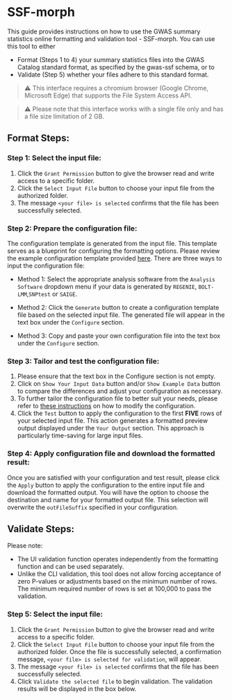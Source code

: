 # SSF-morph

This guide provides instructions on how to use the GWAS summary statistics online formatting and validation tool - SSF-morph. You can use this tool to either

* Format (Steps 1 to 4) your summary statistics files into the GWAS Catalog standard format, as specified by the gwas-ssf schema, or to
* Validate (Step 5) whether your files adhere to this standard format.

> :warning: This interface requires a chromium browser (Google Chrome, Microsoft Edge) that supports the File System Access API.

> :warning: Please note that this interface works with a single file only and has a file size limitation of 2 GB.

## Format Steps:

### Step 1: Select the input file:
   1. Click the `Grant Permission` button to give the browser read and write access to a specific folder.
   2. Click the `Select Input File` button to choose your input file from the authorized folder.
   3. The message `<your file> is selected` confirms that the file has been successfully selected.

### Step 2: Prepare the configuration file:
   The configuration template is generated from the input file. This template serves as a blueprint for configuring the formatting options. Please review the example configuration template provided [here](edit_config?id=summary). There are three ways to input the configuration file:
   
   - Method 1: Select the appropriate analysis software from the `Analysis Software` dropdown menu if your data is generated by `REGENIE`, `BOLT-LMM`,`SNPtest` or `SAIGE`.

   - Method 2: Click the `Generate` button to create a configuration template file based on the selected input file. The generated file will appear in the text box under the `Configure` section. 

   - Method 3: Copy and paste your own configuration file into the text box under the `Configure` section.

### Step 3: Tailor and test the configuration file:
1. Please ensure that the text box in the Configure section is not empty.
2. Click on `Show Your Input Data` button and/or `Show Example Data` button to compare the differences and adjust your configuration as necessary.
3. To further tailor the configuration file to better suit your needs, please refer to [these instructions](edit_config) on how to modify the configuration.
4. Click the `Test` button to apply the configuration to the first **FIVE** rows of your selected input file. This action generates a formatted preview output displayed under the `Your Output` section. This approach is particularly time-saving for large input files.

### Step 4: Apply configuration file and download the formatted result:
Once you are satisfied with your configuration and test result, please click the `Apply` button to apply the configuration to the entire input file and download the formatted output. You will have the option to choose the destination and name for your formatted output file. This selection will overwrite the `outFileSuffix` specified in your configuration.


## Validate Steps:

Please note:
 - The UI validation function operates independently from the formatting function and can be used separately. 
 - Unlike the CLI validation, this tool does not allow forcing acceptance of zero P-values or adjustments based on the minimum number of rows. The minimum required number of rows is set at 100,000 to pass the validation.

### Step 5: Select the input file:
   1. Click the `Grant Permission` button to give the browser read and write access to a specific folder.
   2. Click the `Select Input File` button to choose your input file from the authorized folder. Once the file is successfully selected, a confirmation message, `<your file> is selected for validation`, will appear.
   3. The message `<your file> is selected` confirms that the file has been successfully selected.
   4. Click `Validate the selected file` to begin validation. The validation results will be displayed in the box below.

